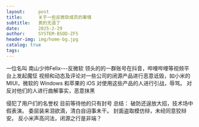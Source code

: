 ```yaml
---
layout:     post
title:      关于一些反微软成员的事情
subtitle:   真的无语了
date:       2025-2-29
author:     SYSTEM-BSOD-ZFS
header-img: img/home-bg.jpg
catalog: true
tags:
---
```

一位名叫 南山少帅Felix---反微软 领头的的一群账号在抖音，哔哩哔哩等视频平台上发起魔怔
视频和动态及评论对一些公司的闭源产品进行恶意诋毁，如小米的 MIUI，微软的 Windows 和苹果的 iOS
对使用这些产品的人进行引战，辱骂。
对反对他们的人进行曲解事实，恶意抹黑

侵犯了用户们的名誉权
目前等待他的只有封号
总结：
破防还逞放大招，技术场中假表演。
委屈装来泪欲滴，清白自诩事未干。
封面盗取模仿辩，未经同意狡辩安。
反小米声高问法，闭源之行是非端？


